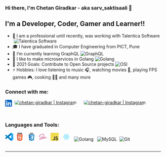 ### Hi there, I'm Chetan Giradkar - aka sarv_saktisaali 👋

## I'm a Developer, Coder, Gamer and Learner!!

- 💼 I am a professional until recently, was working with Talentica Software &nbsp;<img alt="Talentica Software" width="20px" src="https://d361nn0tbycf2u.cloudfront.net/company/AYdMN8gBLCNpTYaor_c/agent/FcMC26GsmyWFvitK5/1614083586752_original.png" />
- 🎓 I have graduated in Computer Engineering from PICT, Pune
- 🏫 I’m currently learning GraphQL <img alt="GraphQL" width="16px" src="https://graphql.org/img/logo.svg" />
- 👯 I like to make microservices in Golang <img alt="Golang" width="28px" src="https://golang.org/lib/godoc/images/go-logo-blue.svg" />
- 🥅 2021 Goals: Contribute to Open Source projects <img alt="OSI" width="16px" src="https://opensource.org/files/osi_keyhole_300X300_90ppi_0.png" />
- ⚡ Hobbies: I love listening to music 🎧, watching movies 🎥, playing FPS games 🎮, cooking 🧑‍🍳 and many more


### Connect with me:

[<img align="left" alt="chetan-giradkar | LinkedIn" width="22px" src="https://github.com/chetan-giradkar/chetan-giradkar/blob/master/linkedIn.svg?raw=true" style="border-radius:10%"/>][linkedin]&nbsp;
[<img alt="chetan-giradkar | Instagram" width="22px" src="https://www.instagram.com/static/images/ico/apple-touch-icon-76x76-precomposed.png/666282be8229.png" style="border-radius:20%" />][instagram]&nbsp;&nbsp;&nbsp;&nbsp;&nbsp;
[<img alt="chetan-giradkar | Instagram" width="34px" src="https://seeklogo.com/images/M/medium-logo-F0ACFCCD58-seeklogo.com.png" style="border-radius:20%" />][medium]&nbsp;

<br />

### Languages and Tools:

<img align="left" alt="Visual Studio Code" width="26px" src="https://raw.githubusercontent.com/github/explore/80688e429a7d4ef2fca1e82350fe8e3517d3494d/topics/visual-studio-code/visual-studio-code.png" /> &nbsp;
<img alt="HTML5" width="26px" src="https://raw.githubusercontent.com/github/explore/80688e429a7d4ef2fca1e82350fe8e3517d3494d/topics/html/html.png" /> &nbsp;
<img alt="CSS3" width="26px" src="https://raw.githubusercontent.com/github/explore/80688e429a7d4ef2fca1e82350fe8e3517d3494d/topics/css/css.png" /> &nbsp;
<img alt="Sass" width="26px" src="https://raw.githubusercontent.com/github/explore/80688e429a7d4ef2fca1e82350fe8e3517d3494d/topics/sass/sass.png" /> &nbsp;
<img alt="JavaScript" width="26px" src="https://raw.githubusercontent.com/github/explore/80688e429a7d4ef2fca1e82350fe8e3517d3494d/topics/javascript/javascript.png" /> &nbsp;
<img alt="React" width="26px" src="https://raw.githubusercontent.com/github/explore/80688e429a7d4ef2fca1e82350fe8e3517d3494d/topics/react/react.png" /> &nbsp;
<img alt="Golang" width="50px" src="https://golang.org/lib/godoc/images/go-logo-blue.svg" /> &nbsp;
<img alt="MySQL" width="42px" src="https://labs.mysql.com/common/logos/mysql-logo.svg?v2" />&nbsp;
<img alt="Git" width="46px" src="https://git-scm.com/images/logo@2x.png" />&nbsp;
<br />
<br />

---
[medium]: https://medium.com/@chetan.giradkar.162
[instagram]: https://www.instagram.com/_.chetan_
[linkedin]: https://www.linkedin.com/in/chetangiradkar/
